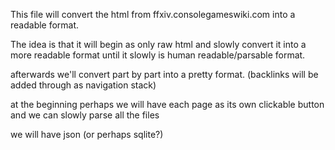 This file will convert the html from ffxiv.consolegameswiki.com into a readable format.

The idea is that it will begin as only raw html and slowly convert it into a more readable format until it slowly is human readable/parsable format.

afterwards we'll convert part by part into a pretty format. (backlinks will be added through as navigation stack)

at the beginning perhaps we will have each page as its own clickable button and we can slowly parse all the files

we will have json (or perhaps sqlite?)